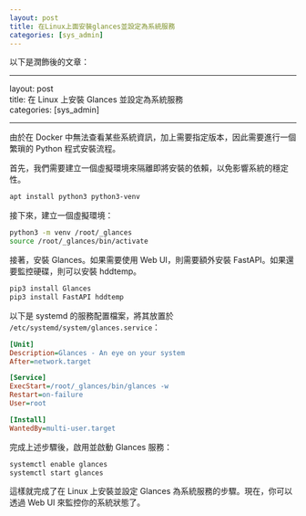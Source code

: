 ```yaml
---
layout: post
title: 在Linux上面安裝glances並設定為系統服務
categories: [sys_admin]
---
```


以下是潤飾後的文章：

---

layout: post  
title: 在 Linux 上安裝 Glances 並設定為系統服務  
categories: [sys_admin]  

---

由於在 Docker 中無法查看某些系統資訊，加上需要指定版本，因此需要進行一個繁瑣的 Python 程式安裝流程。

首先，我們需要建立一個虛擬環境來隔離即將安裝的依賴，以免影響系統的穩定性。

```bash
apt install python3 python3-venv
```

接下來，建立一個虛擬環境：

```bash
python3 -m venv /root/_glances
source /root/_glances/bin/activate
```

接著，安裝 Glances。如果需要使用 Web UI，則需要額外安裝 FastAPI。如果還要監控硬碟，則可以安裝 hddtemp。

```bash
pip3 install Glances
pip3 install FastAPI hddtemp
```

以下是 systemd 的服務配置檔案，將其放置於 `/etc/systemd/system/glances.service`：

```ini
[Unit]
Description=Glances - An eye on your system
After=network.target

[Service]
ExecStart=/root/_glances/bin/glances -w
Restart=on-failure
User=root

[Install]
WantedBy=multi-user.target
```

完成上述步驟後，啟用並啟動 Glances 服務：

```bash
systemctl enable glances
systemctl start glances
```

這樣就完成了在 Linux 上安裝並設定 Glances 為系統服務的步驟。現在，你可以透過 Web UI 來監控你的系統狀態了。
